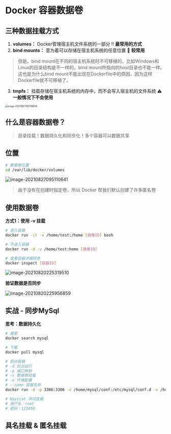 # Docker 容器数据卷



## 三种数据挂载方式

1. **volumes：** Docker管理宿主机文件系统的一部分  ‼️ **最常用的方式**
2. **bind mounts：** 意为着可以存储在宿主机系统的任意位置 🌛 **较常用**

> 但是，bind mount在不同的宿主机系统时不可移植的，比如Windows和Linux的目录结构是不一样的，bind mount所指向的host目录也不能一样。这也是为什么bind mount不能出现在Dockerfile中的原因，因为这样Dockerfile就不可移植了。

3. **tmpfs：** 挂载存储在宿主机系统的内存中，而不会写入宿主机的文件系统  ⚠️ **一般情况下不会使用**

<img src="http://cdn.wangdaoo.com/image-20210827100136654.png" alt="image-20210827100136654" style="zoom:50%;" />



## 什么是容器数据卷？

> 目录挂载！数据持久化和同步化！多个容器可以数据共享



## 位置

```bash
# 数据卷位置
cd /var/lib/docker/volumes
```

![image-20210827095110641](http://cdn.wangdaoo.com/image-20210827095110641.png)

> 由于没有在创建时指定卷，所以 Docker 帮我们默认创建了许多匿名卷





## 使用数据卷



**方式1：使用 -v 挂载**

```bash
# 进入容器
docker run -it -v /home/test:/home [镜像ID] bash

# 不进入容器
docker run -d -v /home/test:home [镜像ID]

# 查看容器详细信息
docker inspect [容器ID]
```

![image-20210820225319510](http://cdn.wangdaoo.com/image-20210820225319510.png)



**验证数据是否同步**

![image-20210820225956859](http://cdn.wangdaoo.com/image-20210820225956859.png)



## 实战 - 同步MySql



**思考：数据持久化**

```bash
# 搜索
docker search mysql

# 下载
docker pull mysql

# 启动容器
# -d 后台运行
# -p 端口映射
# -v 数据卷挂载
# -e 环境配置
# --name 容器名称
docker run -d -p 3306:3306 -v /home/mysql/conf:/etc/mysql/conf.d -v /home/mysql/data:/var/lib/mysql -e MYSQL_ROOT_PASSWORD=123456 --name [容器名] [镜像ID]

# Navicat 测试连接
# 用户名：root
# 密码：123456
```



## 具名挂载 & 匿名挂载


